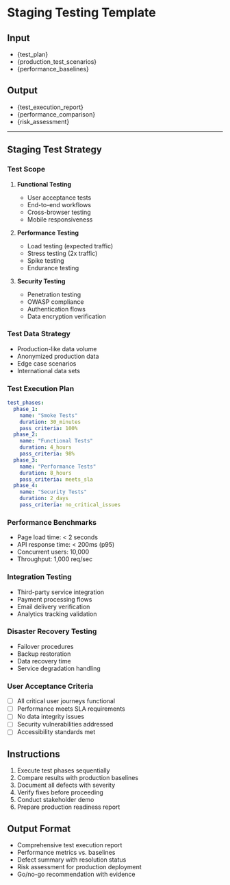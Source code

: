 # Staging Testing Template

## Input
- {test_plan}
- {production_test_scenarios}
- {performance_baselines}

## Output
- {test_execution_report}
- {performance_comparison}
- {risk_assessment}

---

## Staging Test Strategy

### Test Scope
1. **Functional Testing**
   - User acceptance tests
   - End-to-end workflows
   - Cross-browser testing
   - Mobile responsiveness

2. **Performance Testing**
   - Load testing (expected traffic)
   - Stress testing (2x traffic)
   - Spike testing
   - Endurance testing

3. **Security Testing**
   - Penetration testing
   - OWASP compliance
   - Authentication flows
   - Data encryption verification

### Test Data Strategy
- Production-like data volume
- Anonymized production data
- Edge case scenarios
- International data sets

### Test Execution Plan
```yaml
test_phases:
  phase_1:
    name: "Smoke Tests"
    duration: 30_minutes
    pass_criteria: 100%
  phase_2:
    name: "Functional Tests"
    duration: 4_hours
    pass_criteria: 98%
  phase_3:
    name: "Performance Tests"
    duration: 8_hours
    pass_criteria: meets_sla
  phase_4:
    name: "Security Tests"
    duration: 2_days
    pass_criteria: no_critical_issues
```

### Performance Benchmarks
- Page load time: < 2 seconds
- API response time: < 200ms (p95)
- Concurrent users: 10,000
- Throughput: 1,000 req/sec

### Integration Testing
- Third-party service integration
- Payment processing flows
- Email delivery verification
- Analytics tracking validation

### Disaster Recovery Testing
- Failover procedures
- Backup restoration
- Data recovery time
- Service degradation handling

### User Acceptance Criteria
- [ ] All critical user journeys functional
- [ ] Performance meets SLA requirements
- [ ] No data integrity issues
- [ ] Security vulnerabilities addressed
- [ ] Accessibility standards met

## Instructions
1. Execute test phases sequentially
2. Compare results with production baselines
3. Document all defects with severity
4. Verify fixes before proceeding
5. Conduct stakeholder demo
6. Prepare production readiness report

## Output Format
- Comprehensive test execution report
- Performance metrics vs. baselines
- Defect summary with resolution status
- Risk assessment for production deployment
- Go/no-go recommendation with evidence
